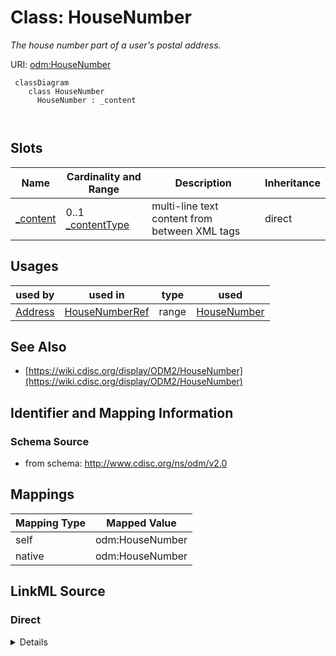 # Class: HouseNumber


_The house number part of a user's postal address._





URI: [odm:HouseNumber](http://www.cdisc.org/ns/odm/v2.0/HouseNumber)



```mermaid
 classDiagram
    class HouseNumber
      HouseNumber : _content
        
      
```




<!-- no inheritance hierarchy -->


## Slots

| Name | Cardinality and Range | Description | Inheritance |
| ---  | --- | --- | --- |
| [_content](_content.md) | 0..1 <br/> [_contentType](_contentType.md) | multi-line text content from between XML tags | direct |





## Usages

| used by | used in | type | used |
| ---  | --- | --- | --- |
| [Address](Address.md) | [HouseNumberRef](HouseNumberRef.md) | range | [HouseNumber](HouseNumber.md) |






## See Also

* [https://wiki.cdisc.org/display/ODM2/HouseNumber](https://wiki.cdisc.org/display/ODM2/HouseNumber)

## Identifier and Mapping Information







### Schema Source


* from schema: http://www.cdisc.org/ns/odm/v2.0





## Mappings

| Mapping Type | Mapped Value |
| ---  | ---  |
| self | odm:HouseNumber |
| native | odm:HouseNumber |





## LinkML Source

<!-- TODO: investigate https://stackoverflow.com/questions/37606292/how-to-create-tabbed-code-blocks-in-mkdocs-or-sphinx -->

### Direct

<details>
```yaml
name: HouseNumber
description: The house number part of a user's postal address.
from_schema: http://www.cdisc.org/ns/odm/v2.0
see_also:
- https://wiki.cdisc.org/display/ODM2/HouseNumber
slots:
- _content
slot_usage:
  range:
    name: range
    id_prefixes:
    - text
class_uri: odm:HouseNumber

```
</details>

### Induced

<details>
```yaml
name: HouseNumber
description: The house number part of a user's postal address.
from_schema: http://www.cdisc.org/ns/odm/v2.0
see_also:
- https://wiki.cdisc.org/display/ODM2/HouseNumber
slot_usage:
  range:
    name: range
    id_prefixes:
    - text
attributes:
  name: _content
  description: multi-line text content from between XML tags
  from_schema: http://www.cdisc.org/ns/odm/v2.0
  rank: 1000
  alias: _content
  owner: HouseNumber
  domain_of:
  - TranslatedText
  - Title
  - CheckValue
  - Code
  - WorkflowEnd
  - UserName
  - Prefix
  - Suffix
  - FullName
  - GivenName
  - FamilyName
  - StreetName
  - HouseNumber
  - City
  - StateProv
  - Country
  - PostalCode
  - OtherText
  - Meaning
  - LegalReason
  - DateTimeStamp
  - ReasonForChange
  - SourceID
  - FlagValue
  - FlagType
  - Value
  range: _contentType
  inlined: true
class_uri: odm:HouseNumber

```
</details>
